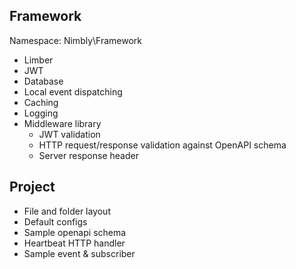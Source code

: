 ## Framework
Namespace: Nimbly\Framework

* Limber
* JWT
* Database
* Local event dispatching
* Caching
* Logging
* Middleware library
	* JWT validation
	* HTTP request/response validation against OpenAPI schema
	* Server response header

## Project
* File and folder layout
* Default configs
* Sample openapi schema
* Heartbeat HTTP handler
* Sample event & subscriber
